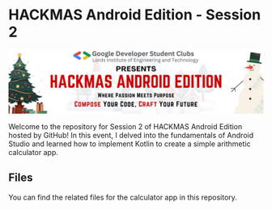 # HACKMAS Android Edition - Session 2

![Android Session 2](android_ses2.jpeg)

Welcome to the repository for Session 2 of HACKMAS Android Edition hosted by GitHub! In this event, I delved into the fundamentals of Android Studio and learned how to implement Kotlin to create a simple arithmetic calculator app.

## Files
You can find the related files for the calculator app in this repository.

